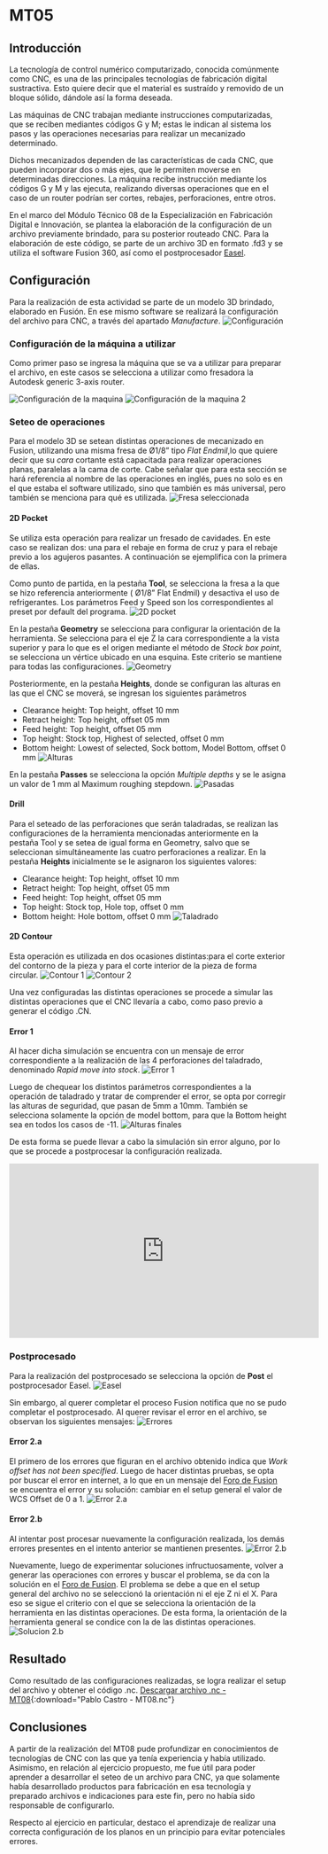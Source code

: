 # MT05

## Introducción
La tecnología de control numérico computarizado, conocida comúnmente como CNC, es una de las principales tecnologías de fabricación digital sustractiva. Esto quiere decir que el material es sustraído y removido de un bloque sólido, dándole así la forma deseada.

Las máquinas de CNC trabajan mediante instrucciones computarizadas, que se reciben mediantes códigos G y M; estas le indican al sistema los pasos y las operaciones necesarias para realizar un mecanizado determinado. 

Dichos mecanizados dependen de las características de cada CNC, que pueden incorporar dos o más ejes, que le permiten moverse en determinadas direcciones. La máquina recibe instrucción mediante los códigos G y M y las ejecuta, realizando diversas operaciones que en el caso de un router podrían ser cortes, rebajes, perforaciones, entre otros. 

En el marco del Módulo Técnico 08 de la Especialización en Fabricación Digital e Innovación, se plantea la elaboración de la configuración de un archivo previamente brindado, para su posterior routeado CNC. Para la elaboración de este código, se parte de un archivo 3D en formato .fd3 y se utiliza el software Fusion 360, así como el postprocesador [Easel](https://easel.inventables.com/downloads).


## Configuración
Para la realización de esta actividad se parte de un modelo 3D brindado, elaborado en Fusión. En ese mismo software se realizará la configuración del archivo para CNC, a través del apartado <i>Manufacture</i>.
![Configuración](<imagen 0.png>)


### Configuración de la máquina a utilizar
Como primer paso se ingresa la máquina que se va a utilizar para preparar el archivo, en este casos se selecciona a utilizar como fresadora la Autodesk generic 3-axis router. 


![Configuración de la maquina](<imagen 1.1.png>)
![Configuración de la maquina 2](<imagen 1.png>)


### Seteo de operaciones
Para el modelo 3D se setean distintas operaciones de mecanizado en Fusion, utilizando una misma fresa de Ø1/8” tipo <i>Flat Endmil</i>,lo que quiere decir que su <i>cara</i> cortante está capacitada para realizar operaciones planas, paralelas a la cama de corte. Cabe señalar que para esta sección se hará referencia al nombre de las operaciones en inglés, pues no solo es en el que estaba el software utilizado, sino que también es más universal, pero también se menciona para qué es utilizada.
![Fresa seleccionada](<imagen 2.png>)


#### 2D Pocket 
Se utiliza esta operación para realizar un fresado de cavidades. En este caso se realizan dos: una para el rebaje en forma de cruz y para el rebaje previo a los agujeros pasantes. A continuación se ejemplifica con la primera de ellas.

Como punto de partida, en la pestaña <b>Tool</b>, se selecciona la fresa a la que se hizo referencia anteriormente ( Ø1/8” Flat Endmil) y desactiva el uso de refrigerantes. Los parámetros Feed y Speed son los correspondientes al preset por default del programa.
![2D pocket](<imagen 3.0.png>)

En la pestaña <b>Geometry</b> se selecciona para configurar la orientación de la herramienta. Se selecciona para el eje Z la cara correspondiente a la vista superior y para lo que es el origen mediante el método de <i>Stock box point</i>, se selecciona un vértice ubicado en una esquina. Este criterio se mantiene para todas las configuraciones.
![Geometry](<imagen 4.png>)

Posteriormente, en la pestaña <b>Heights</b>, donde se configuran las alturas en las que el CNC se moverá, se ingresan los siguientes parámetros

- Clearance height: Top height, offset 10 mm
- Retract height: Top height, offset 05 mm
- Feed height: Top height, offset 05 mm
- Top height: Stock top, Highest of selected, offset 0 mm
- Bottom height: Lowest of selected, Sock bottom, Model Bottom, offset 0 mm
![Alturas](<imagen 5.png>)

En la pestaña <b>Passes</b> se selecciona la opción <i>Multiple depths</i> y se le asigna un valor de 1 mm al Maximum roughing stepdown. 
![Pasadas](<imagen 6.png>)


#### Drill 
Para el seteado de las perforaciones que serán taladradas, se realizan las configuraciones de la herramienta mencionadas anteriormente en la pestaña Tool y se setea de igual forma en Geometry, salvo que se seleccionan simultáneamente  las cuatro perforaciones a realizar.
En la pestaña <b>Heights</b> inicialmente se le asignaron los siguientes valores:

- Clearance height: Top height, offset 10 mm
- Retract height: Top height, offset 05 mm
- Feed height: Top height, offset 05 mm
- Top height: Stock top, Hole top, offset 0 mm
- Bottom height: Hole bottom, offset 0 mm
![Taladrado](<imagen 7.png>)


#### 2D Contour
Esta operación es utilizada en dos ocasiones distintas:para el corte exterior del contorno de la pieza y para el corte interior de la pieza de forma circular.
![Contour 1](<imagen 8.png>)
![Contour 2](<imagen 9.png>)

Una vez configuradas las distintas operaciones se procede a simular las distintas operaciones que el CNC llevaría a cabo, como paso previo a generar el código .CN.


#### Error 1
Al hacer dicha simulación se encuentra con un mensaje de error correspondiente a la realización de las 4 perforaciones del taladrado, denominado <i>Rapid move into stock</i>.
![Error 1](<imagen 10.png>)

Luego de chequear los distintos parámetros correspondientes a la operación de taladrado y tratar de comprender el error, se opta por corregir las alturas de seguridad, que pasan de 5mm a 10mm. También se selecciona solamente la opción de model bottom, para que la Bottom height sea en todos los casos de -11.
![Alturas finales](<imagen 11.png>)

De esta forma se puede llevar a cabo la simulación sin error alguno, por lo que se procede a postprocesar la configuración realizada.

<iframe width="560" height="315" src="https://www.youtube.com/embed/SuLx0sJgSn8?si=byndAAkaQZFVWSO8" title="YouTube video player" frameborder="0" allow="accelerometer; autoplay; clipboard-write; encrypted-media; gyroscope; picture-in-picture; web-share" referrerpolicy="strict-origin-when-cross-origin" allowfullscreen></iframe>



### Postprocesado
Para la realización del postprocesado se selecciona la opción de <b>Post</b> el postprocesador Easel. 
![Easel](<imagen 12.png>)

Sin embargo, al querer completar el proceso Fusion notifica que no se pudo completar el postprocesado. Al querer revisar el error en el archivo, se observan los siguientes mensajes:
![Errores](<imagen 13.png>)


#### Error 2.a
El primero de los errores que figuran en el archivo obtenido indica que <i>Work offset has not been specified</i>. Luego de hacer distintas pruebas, se opta por buscar el error en internet, a lo que en un mensaje del [Foro de Fusion](https://forums.autodesk.com/t5/fusion-manufacture/warning-work-offset-has-not-been-specified-using-g54-as-wcs-why/td-p/9640658) se encuentra el error y su solución: cambiar en el setup general el valor de WCS Offset de 0 a 1.
![Error 2.a](<imagen 14.png>)


#### Error 2.b
Al intentar post procesar nuevamente la configuración realizada, los demás errores presentes en el intento anterior se mantienen presentes. 
![Error 2.b](<imagen 15.png>)

Nuevamente, luego de experimentar soluciones infructuosamente, volver a generar las operaciones con errores y buscar el problema, se da con la solución en el  [Foro de Fusion](https://forums.autodesk.com/t5/fusion-manufacture/simulation-is-fine-but-post-gives-a-tool-orientation-not/m-p/8382098). El problema se debe a que en el setup general del archivo no se seleccionó la orientación ni el eje Z ni el X. Para eso se sigue el criterio con el que se selecciona la orientación de la herramienta en las distintas operaciones. De esta forma, la orientación de la herramienta general se condice con la de las distintas operaciones.
![Solucion 2.b](<imagen 16.png>)



## Resultado
Como resultado de las configuraciones realizadas, se logra realizar el setup del archivo y obtener el código .nc.
[Descargar archivo .nc - MT08](<../archivos linkeados/MT08/Pablo Castro - MT08.nc>){:download="Pablo Castro - MT08.nc"}



## Conclusiones
A partir de la realización del MT08 pude profundizar en conocimientos de tecnologías de CNC con las que ya tenía experiencia y había utilizado. Asimismo, en relación al ejercicio propuesto, me fue útil para poder aprender a desarrollar el seteo de un archivo para CNC, ya que solamente había desarrollado productos para fabricación en esa tecnología y preparado archivos e indicaciones para este fin, pero no había sido responsable de configurarlo.

Respecto al ejercicio en particular, destaco el aprendizaje de realizar una correcta configuración de los planos en un principio para evitar potenciales errores. 
